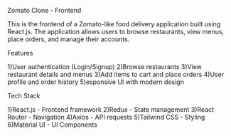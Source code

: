 Zomato Clone - Frontend

This is the frontend of a Zomato-like food delivery application built using React.js. The application allows users to browse restaurants, view menus, place orders, and manage their accounts.

Features

1)User authentication (Login/Signup)
2)Browse restaurants
3)View restaurant details and menus
3)Add items to cart and place orders
4)User profile and order history
5)esponsive UI with modern design

Tech Stack

1)React.js - Frontend framework
2)Redux - State management
3)React Router - Navigation
4)Axios - API requests
5)Tailwind CSS - Styling
6)Material UI - UI Components
